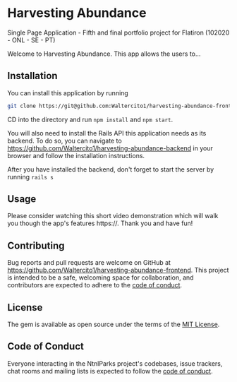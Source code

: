 # Harvesting Abundance
Single Page Application - Fifth and final portfolio project for Flatiron (102020 - ONL - SE - PT)

Welcome to Harvesting Abundance. This app allows the users to... 

## Installation
You can install this application by running 
```bash
git clone https://git@github.com:Waltercito1/harvesting-abundance-frontend.git
``` 

CD into the directory and run ```npm install``` and ```npm start```.

You will also need to install the Rails API this application needs as its backend.
To do so, you can navigate to https://github.com/Waltercito1/harvesting-abundance-backend in your browser and follow the installation instructions.

After you have installed the backend, don't forget to start the server by running ```rails s```

## Usage
Please consider watching this short video demonstration which will walk you though the app's features https://. Thank you and have fun!

## Contributing
Bug reports and pull requests are welcome on GitHub at https://github.com/Waltercito1/harvesting-abundance-frontend.
This project is intended to be a safe, welcoming space for collaboration, and contributors are expected to adhere to the [code of conduct](https://github.com/Waltercito1/harvesting-abundance-frontend/blob/master/CODE_OF_CONDUCT.md).

## License
The gem is available as open source under the terms of the [MIT License](https://github.com/Waltercito1/harvesting-abundance-frontend/blob/master/LICENSE).

## Code of Conduct
Everyone interacting in the NtnlParks project's codebases, issue trackers, chat rooms and mailing lists is expected to follow the [code of conduct](https://github.com/Waltercito1/harvesting-abundance-frontend/blob/master/CODE_OF_CONDUCT.md).
